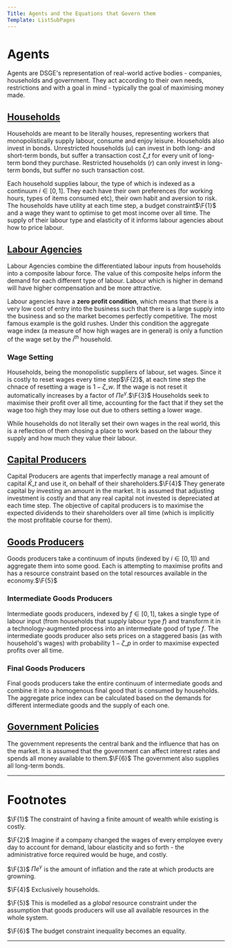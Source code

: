 ```yaml
---
Title: Agents and the Equations that Govern them
Template: ListSubPages
---
```


# Agents
$\newcommand{\F}[1]{^{[\text{F}#1]}}$$\newcommand{\C}[2]{^{[#1\text{, p.#2}]}}$$\newcommand{\c}[1]{^{[#1]}}$$\newcommand{\Ci}[2]{^{[#1\text{, #2}]}}$
Agents are DSGE's representation of real-world active bodies - companies, households and government. They act according to their own needs, restrictions and with a goal in mind - typically the goal of maximising money made.

## [Households](course/finance/quantitative-easing/modelling/technical-appendix/agents/households)

Households are meant to be literally houses, representing workers that monopolistically supply labour, consume and enjoy leisure. Households also invest in bonds. Unrestricted households ($u$) can invest in both long- and short-term bonds, but suffer a transaction cost $\zeta\_t$ for every unit of long-term bond they purchase. Restricted households ($r$) can only invest in long-term bonds, but suffer no such transaction cost.

Each household supplies labour, the type of which is indexed as a continuum $i\in[0,1]$. They each have their own preferences (for working hours, types of items consumed etc), their own habit and aversion to risk. The households have utility at each time step, a budget constraint$\F{1}$ and a wage they want to optimise to get most income over all time. The supply of their labour type and elasticity of it informs labour agencies about how to price labour.

## [Labour Agencies](course/finance/quantitative-easing/modelling/technical-appendix/agents/labour-agencies)

Labour Agencies combine the differentiated labour inputs from households into a composite labour force. The value of this composite helps inform the demand for each different type of labour. Labour which is higher in demand will have higher compensation and be more attractive.

Labour agencies have a **zero profit condition**, which means that there is a very low cost of entry into the business such that there is a large supply into the business and so the market becomes perfectly competitive. The most famous example is the gold rushes. Under this condition the aggregate wage index (a measure of how high wages are in general) is only a function of the wage set by the $i^{th}$ household.

### Wage Setting

Households, being the monopolistic suppliers of labour, set wages. Since it is costly to reset wages every time step$\F{2}$, at each time step the chnace of resetting a wage is $1-\zeta\_w$. If the wage is not reset it automatically increases by a factor of $\Pi e^\gamma$.$\F{3}$ Households seek to maximise their profit over all time, accounting for the fact that if they set the wage too high they may lose out due to others setting a lower wage.

While households do not literally set their own wages in the real world, this is a reflection of them chosing a place to work based on the labour they supply and how much they value their labour.

## [Capital Producers](course/finance/quantitative-easing/modelling/technical-appendix/agents/capital-producers)

Capital Producers are agents that imperfectly manage a real amount of capital $\bar{K}\_t$ and use it, on behalf of their shareholders.$\F{4}$ They generate capital by investing an amount in the market. It is assumed that adjusting investment is costly and that any real capital not invested is depreciated at each time step. The objective of capital producers is to maximise the expected dividends to their shareholders over all time (which is implicitly the most profitable course for them).

## [Goods Producers](course/finance/quantitative-easing/modelling/technical-appendix/agents/goods-producers)

Goods producers take a continuum of inputs (indexed by $i\in[0,1]$) and aggregate them into some good. Each is attempting to maximise profits and has a resource constraint based on the total resources available in the economy.$\F{5}$

### Intermediate Goods Producers

Intermediate goods producers, indexed by $f\in[0,1]$, takes a single type of labour input (from households that supply labour type $f$) and transform it in a technology-augmented process into an intermediate good of type $f$. The intermediate goods producer also sets prices on a staggered basis (as with household's wages) with probability $1-\zeta\_p$ in order to maximise expected profits over all time.

### Final Goods Producers

Final goods producers take the entire continuum of intermediate goods and combine it into a homogenous final good that is consumed by households. The aggregate price index can be calculated based on the demands for different intermediate goods and the supply of each one.

## [Government Policies](course/finance/quantitative-easing/modelling/technical-appendix/agents/government)

The government represents the central bank and the influence that has on the market. It is assumed that the government can affect interest rates and spends all money available to them.$\F{6}$ The government also supplies all long-term bonds.

---

# Footnotes

$\F{1}$ The constraint of having a finite amount of wealth while existing is costly.

$\F{2}$ Imagine if a company changed the wages of every employee every day to account for demand, labour elasticity and so forth - the administrative force required would be huge, and costly.

$\F{3}$ $\Pi e^\gamma$ is the amount of inflation and the rate at which products are growning.

$\F{4}$ Exclusively households.

$\F{5}$ This is modelled as a *global* resource constraint under the assumption that goods producers will use all available resources in the whole system.

$\F{6}$ The budget constraint inequality becomes an equality.

---
